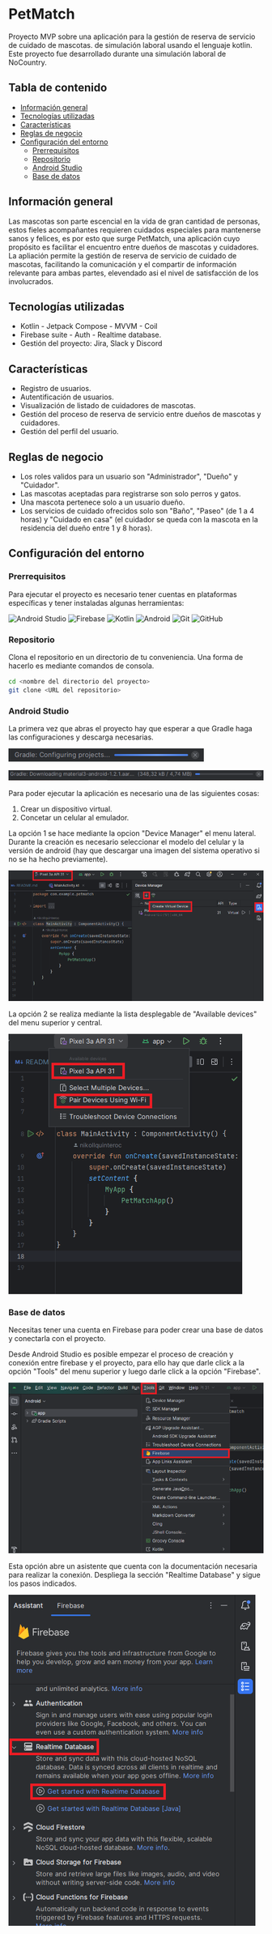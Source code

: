 # PetMatch
Proyecto MVP sobre una aplicación para la gestión de reserva de servicio de cuidado de mascotas. de simulación laboral usando el lenguaje kotlin. Este proyecto fue desarrollado durante una simulación laboral de NoCountry.

## Tabla de contenido
* [Información general](#informacion-general)
* [Tecnologías utilizadas](#tecnologias-utilizadas)
* [Características](#caracteristicas)
* [Reglas de negocio](#reglas-negocio)
* [Configuración del entorno](#configuracion-entorno)
	* [Prerrequisitos](#prerrequisitos)
	* [Repositorio](#repositorio)
	* [Android Studio](#android-studio)
	* [Base de datos](#base-de-datos)

<a id= "informacion-general"></a>
## Información general
Las mascotas son parte escencial en la vida de gran cantidad de personas, estos fieles acompañantes requieren cuidados especiales para mantenerse sanos y felices, es por esto que surge PetMatch, una aplicación cuyo propósito es facilitar el encuentro entre dueños de mascotas y cuidadores. La apliación permite la gestión de reserva de servicio de cuidado de mascotas, facilitando la comunicación y el compartir de información relevante para ambas partes, elevendado asi el nivel de satisfacción de los involucrados.

<a id= "tecnologias-utilizadas"></a>
## Tecnologías utilizadas
- Kotlin - Jetpack Compose - MVVM - Coil
- Firebase suite - Auth - Realtime database.
- Gestión del proyecto: Jira, Slack y Discord

<a id= "caracteristicas"></a>
## Características
- Registro de usuarios.
- Autentificación de usuarios.
- Visualización de listado de cuidadores de mascotas.
- Gestión del proceso de reserva de servicio entre dueños de mascotas y cuidadores.
- Gestión del perfil del usuario.

<a id= "reglas-negocio"></a>
## Reglas de negocio
- Los roles validos para un usuario son "Administrador", "Dueño" y "Cuidador".
- Las mascotas aceptadas para registrarse son solo perros y gatos.
- Una mascota pertenece solo a un usuario dueño.
- Los servicios de cuidado ofrecidos solo son "Baño", "Paseo" (de 1 a 4 horas) y "Cuidado en casa" (el cuidador se queda con la mascota en la residencia del dueño entre 1 y 8 horas). 

<a id= "configuracion-entorno"></a>
## Configuración del entorno

### Prerrequisitos
Para ejecutar el proyecto es necesario tener cuentas en plataformas específicas y tener instaladas algunas herramientas:

![Android Studio](https://img.shields.io/badge/android%20studio-346ac1?style=for-the-badge&logo=android%20studio&logoColor=white)
![Firebase](https://img.shields.io/badge/firebase-a08021?style=for-the-badge&logo=firebase&logoColor=ffcd34)
![Kotlin](https://img.shields.io/badge/kotlin-%237F52FF.svg?style=for-the-badge&logo=kotlin&logoColor=white)
![Android](https://img.shields.io/badge/Android-3DDC84?style=for-the-badge&logo=android&logoColor=white)
![Git](https://img.shields.io/badge/git-%23F05033.svg?style=for-the-badge&logo=git&logoColor=white)
![GitHub](https://img.shields.io/badge/github-%23121011.svg?style=for-the-badge&logo=github&logoColor=white)

### Repositorio
Clona el repositorio en un directorio de tu conveniencia. Una forma de hacerlo es mediante comandos de consola.

```bash
cd <nombre del directorio del proyecto>
git clone <URL del repositorio>
```

### Android Studio
La primera vez que abras el proyecto hay que esperar a que Gradle haga las configuraciones y descarga necesarias.

![Gradle Configurations](galeria/GradleConfigurations1.png)

![Gradle download](galeria/GradleConfigurations2.png)


Para poder ejecutar la aplicación es necesario una de las siguientes cosas:

1. Crear un dispositivo virtual.
2. Concetar un celular al emulador.

La opción 1 se hace mediante la opcion "Device Manager" el menu lateral. Durante la creación es necesario seleccionar el modelo del celular y la versión de android (hay que descargar una imagen del sistema operativo si no se ha hecho previamente).

![Create Virtual Device](galeria/CreateVirtualDevice1.png)

La opción 2 se realiza mediante la lista desplegable de "Available devices" del menu superior y central.

![Connect Device](galeria/Devices.png)

### Base de datos
Necesitas tener una cuenta en Firebase para poder crear una base de datos y conectarla con el proyecto. 

Desde Android Studio es posible empezar el proceso de creación y conexión entre firebase y el proyecto, para ello hay que darle click a la opción "Tools" del menu superior y luego darle click a la opción "Firebase".

![Firebase conection 1](galeria/Firebase1.png)

Esta opción abre un asistente que cuenta con la documentación necesaria para realizar la conexión. Despliega la sección "Realtime Database" y sigue los pasos indicados.

![Firebase conection 2](galeria/Firebase2.png)